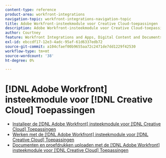 ```yaml
---
content-type: reference
product-area: workfront-integrations
navigation-topic: workfront-integrations-navigation-topic
title: Adobe Workfront-insteekmodule voor Creative Cloud-toepassingen
description: Adobe Workfront-insteekmodule voor Creative Cloud-toepassingen
author: Courtney
feature: Workfront Integrations and Apps, Digital Content and Documents
exl-id: ebccdf17-12e3-4adc-95af-61d6337edb72
source-git-commit: a104cfaef00b9655aa72c2471de7dd1229f42530
workflow-type: tm+mt
source-wordcount: '38'
ht-degree: 0%

---
```



# [!DNL Adobe Workfront] insteekmodule voor [!DNL Creative Cloud] Toepassingen

* [Installeer de [!DNL Adobe Workfront] insteekmodule voor [!DNL Creative Cloud] Toepassingen](/help/quicksilver/workfront-integrations-and-apps/adobe-workfront-for-creative-cloud/wf-cc-install-toc.md)
* [Werken met de [!DNL Adobe Workfront] insteekmodule voor [!DNL Creative Cloud] Toepassingen](/help/quicksilver/workfront-integrations-and-apps/adobe-workfront-for-creative-cloud/wf-cc-manage-work-toc.md)
* [Documenten en proefdrukken uploaden met de [!DNL Adobe Workfront] insteekmodule voor [!DNL Creative Cloud] Toepassingen](/help/quicksilver/workfront-integrations-and-apps/adobe-workfront-for-creative-cloud/wf-cc-docs-proofs-toc.md)
